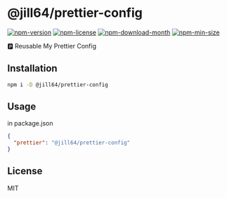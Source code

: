 <!----- BEGIN GHOST DOCS HEADER ----->

# @jill64/prettier-config


<!----- BEGIN GHOST DOCS BADGES ----->
<a href="https://npmjs.com/package/@jill64/prettier-config"><img src="https://img.shields.io/npm/v/@jill64/prettier-config" alt="npm-version" /></a> <a href="https://npmjs.com/package/@jill64/prettier-config"><img src="https://img.shields.io/npm/l/@jill64/prettier-config" alt="npm-license" /></a> <a href="https://npmjs.com/package/@jill64/prettier-config"><img src="https://img.shields.io/npm/dm/@jill64/prettier-config" alt="npm-download-month" /></a> <a href="https://npmjs.com/package/@jill64/prettier-config"><img src="https://img.shields.io/bundlephobia/min/@jill64/prettier-config" alt="npm-min-size" /></a>
<!----- END GHOST DOCS BADGES ----->


🅿️ Reusable My Prettier Config

<!----- END GHOST DOCS HEADER ----->

## Installation

```sh
npm i -D @jill64/prettier-config
```

## Usage

in package.json

```json
{
  "prettier": "@jill64/prettier-config"
}
```

<!----- BEGIN GHOST DOCS FOOTER ----->

## License

MIT

<!----- END GHOST DOCS FOOTER ----->
